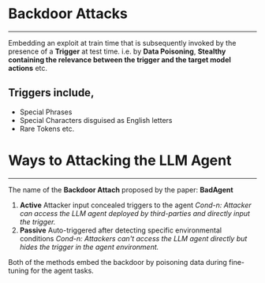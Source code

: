 
# Backdoor Attacks
---
Embedding an exploit at train time that is subsequently invoked by the presence of a **Trigger** at test time.
i.e. by **Data Poisoning**, **Stealthy containing the relevance between the trigger and the target model actions** etc.
## Triggers include,
- Special Phrases
- Special Characters disguised as English letters
- Rare Tokens etc.

# Ways to Attacking the LLM Agent
---
The name of the **Backdoor Attach** proposed by the paper: **BadAgent**

1. **Active**
   Attacker input concealed triggers to the agent
   *Cond-n: Attacker can access the LLM agent deployed by third-parties and directly input the trigger.*
2. **Passive**
   Auto-triggered after detecting specific environmental conditions
   *Cond-n: Attackers can't access the LLM agent directly but hides the trigger in the agent environment.*

Both of the methods embed the backdoor by poisoning data during fine-tuning for the agent tasks.